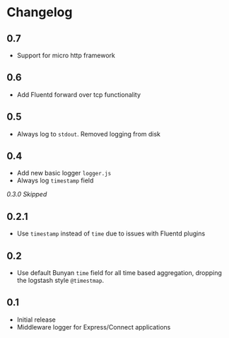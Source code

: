# Changelog

## 0.7

* Support for micro http framework

## 0.6

* Add Fluentd forward over tcp functionality

## 0.5

* Always log to `stdout`. Removed logging from disk

## 0.4

* Add new basic logger `logger.js`
* Always log `timestamp` field

*0.3.0 Skipped*

## 0.2.1

* Use `timestamp` instead of `time` due to issues with Fluentd plugins

## 0.2

* Use default Bunyan `time` field for all time based aggregation, dropping the logstash style
`@timestmap`.

## 0.1

* Initial release
* Middleware logger for Express/Connect applications
